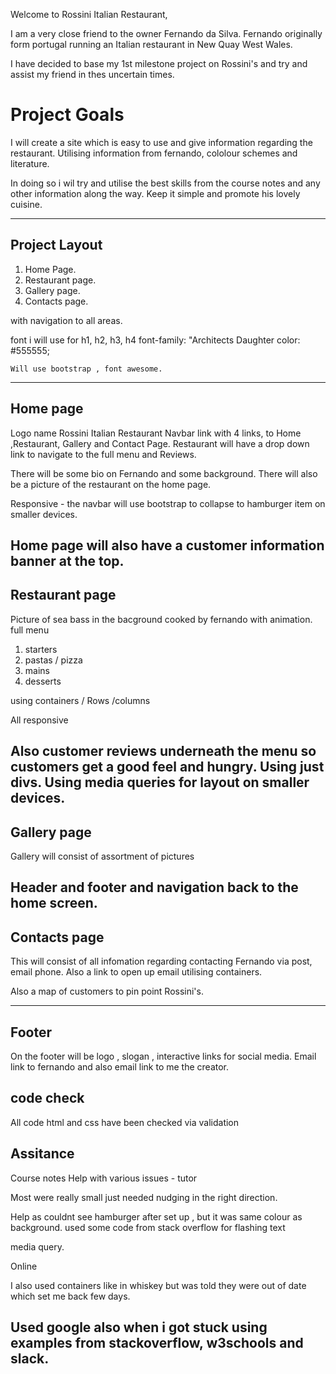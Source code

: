 

Welcome to Rossini Italian Restaurant,

I am a very close friend to the owner Fernando da Silva.
Fernando originally form portugal running an Italian restaurant in New Quay West Wales.

I have decided to base my 1st milestone project on Rossini's and try and assist my friend in thes uncertain times.

# Project Goals

I will create a site which is easy to use and give information regarding the restaurant.
Utilising information from fernando, cololour schemes and literature.

In doing so i wil try and utilise the best skills from the course notes and any other information along the way.
Keep it simple and promote his lovely cuisine.

--------

## Project Layout
1. Home Page.
2. Restaurant page.
3. Gallery page.
4. Contacts page.

with navigation to all areas.

font i will use for h1, h2, h3, h4
    font-family: "Architects Daughter
    color: #555555;

    Will use bootstrap , font awesome.

--------

## Home page
 Logo name Rossini Italian Restaurant
 Navbar link with 4 links, to Home ,Restaurant, Gallery and Contact Page.
 Restaurant will have a drop down link to navigate to the full menu and Reviews.

 There will be some bio on Fernando and some background.
 There will also be a picture of the restaurant on the home page.

 Responsive - the navbar will use bootstrap to collapse to hamburger item on smaller devices.

Home page will also have a customer information banner at the top.
--------

## Restaurant page
Picture of sea bass in the bacground cooked by fernando with animation.
full menu 
1. starters
2. pastas / pizza
3. mains
4. desserts

using containers / Rows /columns 

All responsive

Also customer reviews underneath the menu so customers get a good feel and hungry.
Using just divs.
Using media queries for layout on smaller devices.
--------

## Gallery page

Gallery will consist of assortment of pictures 

Header and footer and navigation back to the home screen.
--------

## Contacts page

This will consist of all infomation regarding contacting Fernando via post, email phone.
Also a link to open up email utilising containers.

Also a map of customers to pin point Rossini's.


--------
## Footer

On the footer will be logo , slogan , interactive links for social media.
Email link to fernando and also email link to me the creator.


## code check

All code html and css have been checked via validation 


## Assitance 
Course notes
Help with various issues - tutor

Most were really small just needed nudging in the right direction.

Help as couldnt see hamburger after set up , but it was same colour as background.
used some code from stack overflow for flashing text

media query.

Online

I also used containers like in whiskey but was told they were out of date which set me back few days.
 
Used google also when i got stuck using examples from stackoverflow, w3schools and slack.
-------